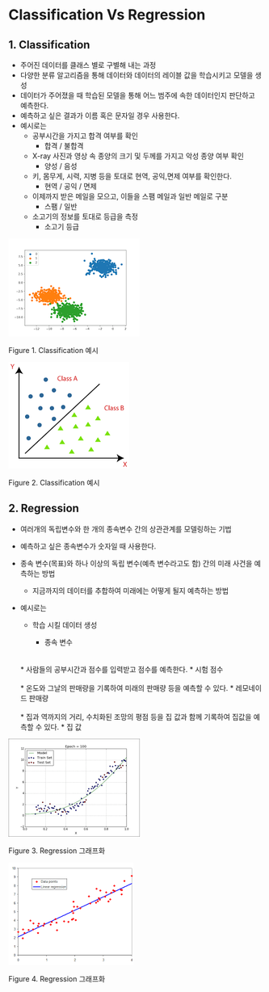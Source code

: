 Classification Vs Regression
===============================

## 1. Classification
* 주어진 데이터를 클래스 별로 구별해 내는 과정
* 다양한 분류 알고리즘을 통해 데이터와 데이터의 레이블 값을 학습시키고 모델을 생성
* 데이터가 주어졌을 때 학습된 모델을 통해 어느 범주에 속한 데이터인지 판단하고 예측한다.
* 예측하고 싶은 결과가 이름 혹은 문자일 경우 사용한다.
* 예시로는
    * 공부시간을 가지고 합격 여부를 확인
        * 합격 / 불합격
    * X-ray 사진과 영상 속 종양의 크기 및 두께를 가지고 악성 종양 여부 확인
        * 양성 / 음성
    * 키, 몸무게, 시력, 지병 등을 토대로 현역, 공익,면제 여부를 확인한다.
        * 현역 / 공익 / 면제
    * 이제까지 받은 메일을 모으고, 이들을 스팸 메일과 일반 메일로 구분
        * 스팸 / 일반
    * 소고기의 정보를 토대로 등급을 측정
        * 소고기 등급

<img src="img/classification_1.png">

Figure 1. Classification 예시

<img src="img/classification_2.png">

Figure 2. Classification 예시


## 2. Regression
* 여러개의 독립변수와 한 개의 종속변수 간의 상관관계를 모델링하는 기법

* 예측하고 싶은 종속변수가 숫자일 때 사용한다.

* 종속 변수(목표)와 하나 이상의 독립 변수(예측 변수라고도 함) 간의 미래 사건을 예측하는 방법
    * 지금까지의 데이터를 추합하여 미래에는 어떻게 될지 예측하는 방법

* 예시로는
    * 학습 시킬 데이터 생성
      
        * 종속 변수
    <br>
    <br>
    * 사람들의 공부시간과 점수를 입력받고 점수를 예측한다.
        * 시험 점수
    <br>
    <br>
    * 온도와 그날의 판매량을 기록하여 미래의 판매량 등을 예측할 수 있다.
        * 레모네이드 판매량
    <br>
    <br>
    * 집과 역까지의 거리, 수치화된 조망의 평점 등을 집 값과 함께 기록하여 집값을 예측할 수 있다.
        * 집 값

<img src="img/regression.png">

Figure 3. Regression 그래프화

<img src="img/regression_1.png">

Figure 4. Regression 그래프화





